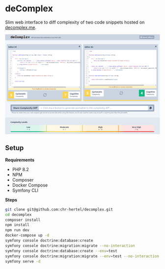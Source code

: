 deComplex
=========

Slim web interface to diff complexity of two code snippets hosted on [decomplex.me](https://decomplex.me).

![Screenshot](/public/screenshot.png)


Setup
-----

**Requirements**

* PHP 8.2
* NPM
* Composer
* Docker Compose
* Symfony CLI

**Steps**

```bash
git clone git@github.com:chr-hertel/decomplex.git
cd decomplex
composer install
npm install
npm run dev
docker-compose up -d
symfony console doctrine:database:create
symfony console doctrine:migration:migrate --no-interaction
symfony console doctrine:database:create --env=test
symfony console doctrine:migration:migrate --env=test --no-interaction
symfony serve -d
```
